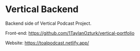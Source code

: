 # Vertical Backend

Backend side of Vertical Podcast Project. 

Front-end: https://github.com/1TaylanOzturk/vertical-portfolio

Website: https://toalpodcast.netlify.app/

